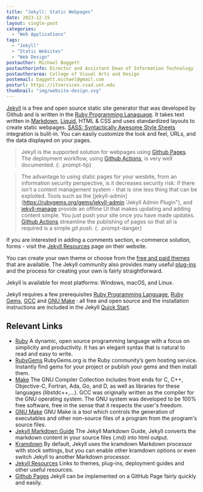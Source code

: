 ```yaml
---
title: "Jekyll: Static Webpages"
date: 2023-12-15
layout: single-post
categories:
  - "Web Applications"
tags: 
  - "Jekyll"
  - "Static Websites"
  - "Web Design"
postauthor: Michael Baggett
postauthorinfo: Director and Assistant Dean of Information Technology
postauthorarea: College of Visual Arts and Design
postemail: baggett.michael@gmail.com
posturl: https://itservices.cvad.unt.edu
thumbnail: "img/website-design.svg"
---
```


[Jekyll](https://jekyllrb.com/ 'Jekyll Website') is a free and open source static site generator that was developed by Github and is written in the [Ruby Programming Lanaguage](https://www.ruby-lang.org/en 'Ruby Programming Language'). It takes text written in [Markdown](https://daringfireball.net/projects/markdown/ 'Markdown Website'), [Liquid](https://github.com/Shopify/liquid/wiki 'Liquid Website">Liquid'), HTML & CSS and uses standardized layouts to create static webpages. [SASS: Syntactically Awesome Style Sheets](https://sass-lang.com/ 'SASS Website') integration is bulit-in. You can easily customize the look and feel, URLs, and the data displayed on your pages.
<!--more-->
> Jekyll is the supported solution for webpages using [Github Pages](https://pages.github.com/ 'Github Pages website').  The deployment workflow, using [Github Actions](https://jekyllrb.com/docs/continuous-integration/github-actions/ 'Github Actions on the Jekyll Website'), is very well documented.
{: .prompt-tip}


> The advantage to using static pages for your wesbite, from an information security perspective, is it decreases security risk: if there isn't a content management system - that is one less thing that can be exploited.  Tools such as the [jekyll-admin](https://rubygems.org/gems/jekyll-admin 'Jekyll Admin Plugin"), and [jekyll-manage](https://rubygems.org/gems/jekyll-manager, 'Jekyll Manager Plugin') provide an offline UI that makes updating and adding content simple. You just push your site once you have made updates.  [Github Actions](https://jekyllrb.com/docs/continuous-integration/github-actions/, 'Github Actions') streamline the publishing of pages so that all is required is a simple *git push*.
{: .prompt-danger}

If you are interested in adding a comments section, e-commerce solution, forms - visit the [Jekyll Resources](https://jekyllrb.com/resources 'Jekyll Resource Page') page on their website.

You can create your own theme or choose from the [free and paid themes](https://jekyllrb.com/docs/themes/ 'Jekyll Themes') that are available.  The Jekyll community also provides many useful [plug-ins](https://jekyllrb.com/docs/plugins/ 'Jekyll PLugins') and the process for creating your own is fairly straightforward.

Jekyll is available for most platforms: Windows, macOS, and Linux.

Jekyll requires a few prerequisites [Ruby Programming Language](https://www.ruby-lang.org/en 'Ruby Programming Language Website'), [Ruby Gems](https://rubygems.org 'Ruby Gems Website'), [GCC](https://gcc.gnu.org/ 'GCC Website">GCC') and [GNU Make](https://www.gnu.org/software/make 'GNU Make Website') : all free and open source and the installation instructions are included in the Jekyll [Quick Start](https://jekyllrb.com/docs/ 'Jekyll Quickstart Instructions').

## Relevant Links
* [Ruby](https://www.ruby-lang.org/en 'Ruby Programming Language Website">Ruby Programming Language')
A dynamic, open source programming language with a focus on simplicity and productivity. It has an elegant syntax that is natural to read and easy to write.
* [RubyGems](https://rubygems.org 'Ruby Gems Website')
RubyGems.org is the Ruby community’s gem hosting service. Instantly find gems for your project or publish your gems and then install them.
* [Make](https://gcc.gnu.org/ 'GCC Website')
The GNU Compiler Collection includes front ends for C, C++, Objective-C, Fortran, Ada, Go, and D, as well as libraries for these languages (libstdc++,...). GCC was originally written as the compiler for the GNU operating system. The GNU system was developed to be 100% free software, free in the sense that it respects the user's freedom.
* [GNU Make](https://www.gnu.org/software/make 'GNU Make Website')
GNU Make is a tool which controls the generation of executables and other non-source files of a program from the program's source files.
* [Jekyll Markdown Guide](https://www.markdownguide.org/tools/jekyll/ 'Jekyll Markdown Guide')
The Jekyll Markdown Guide, Jekyll converts the markdown content in your source files (.md) into html output.
* [Kramdown](https://kramdown.gettalong.org/ 'Kramdown Markdown')
By default, Jekyll uses the kramdown Markdown processor with stock settings, but you can enable other kramdown options or even switch Jekyll to another Markdown processor. 
* [Jekyll Resources](https://jekyllrb.com/resources 'Jekyll Resource Page')
Links to themes, plug-ins, deployment guides and other useful resources. 
* [Github Pages](https://pages.github.com/ 'Github Pages website') 
Jekyll can be implemented on a GitHub Page fairly quickly and easily.